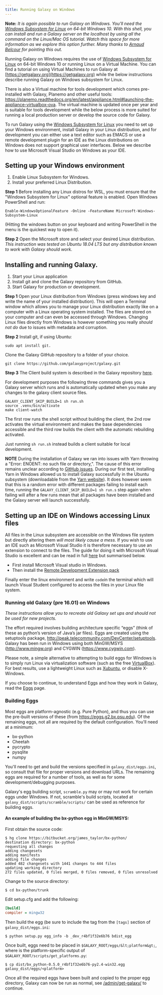 ```yaml
---
title: Running Galaxy on Windows
---
```


**Note:** *It is again possible to run Galaxy on Windows.  You'll need the [Windows Subsystem for Linux](https://msdn.microsoft.com/commandline/wsl/about) on 64-bit Windows 10.  With this shell, you can install and run a Galaxy server on the localhost by using all the command on the Linux/Mac OS tutorial. Watch this space for more information as we explore this option further.  Many thanks to [Arnaud Belcour](https://github.com/ArnaudBelcour) for pointing this out.*


Running Galaxy on Windows requires the use of [Windows Subsystem for Linux](https://msdn.microsoft.com/commandline/wsl/about) on 64-bit Windows 10 or running Linux on a Virtual Machine. You can find a tutorial on using Virtual Machines to run Galaxy at [https://getgalaxy.org](https://getgalaxy.org) while the below instructions describe running Galaxy on Windows subsystem for Linux.

There is also a Virtual machine for tools development which comes pre-installed with Galaxy, Planemo and other useful tools: <https://planemo.readthedocs.org/en/latest/appliance.html#launching-the-appliance-virtualbox-ova>. The virtual machine is updated once per year and is suitable for tools development while the below process is more suited for running a local production server or develop the source code for Galaxy.

To run Galaxy using the [Windows Subsystem for Linux](https://msdn.microsoft.com/commandline/wsl/about) you need to set up your Windows environment, install Galaxy in your Linux distribution, and for development you can either use a text editor such as EMACS or use a remote development plugin for an IDE as the Linux distributions on Windows does not support graphical user interfaces. Below we describe how to use Microsoft Visual Studio on Windows as your IDE.

## Setting up your Windows environment

1. Enable Linux Subsystem for Windows.
2. Install your preferred Linux Distribution.

**Step 1**
Before installing any Linux distros for WSL, you must ensure that the "Windows Subsystem for Linux" optional feature is enabled. Open Windows PowerShell and run:
```
Enable-WindowsOptionalFeature -Online -FeatureName Microsoft-Windows-Subsystem-Linux
```
(Hitting the windows button on your keyboard and writing PowerShell in the menu is the quickest way to open it).

**Step 2**
Open the Microsoft store and select your desired Linux distribution. *This instruction was tested on Ubuntu 18.04 LTS but any distribution known to work with Galaxy should work.*

## Installing and running Galaxy.

1. Start your Linux application
2. Install git and clone the Galaxy repository from GitHub.
3. Start Galaxy for production or development.

**Step 1**
Open your Linux distribution from Windows (press windows key and write the name of your installed distribution). This will open a Terminal window which allows you to manage your Linux distribution exactly like on a computer with a Linux operating system installed. The files are stored on your computer and can even be accessed through Windows. Changing Linux files directly from Windows is however something you really *should not do* due to issues with metadata and corruption. 

**Step 2**
Install git, if using Ubuntu:
```
sudo apt install git.
```

Clone the Galaxy GitHub repository to a folder of your choice.
```
git clone https://github.com/galaxyproject/galaxy.git
```

**Step 3**
The Client build system is described in the Galaxy repository [here](https://github.com/galaxyproject/galaxy/blob/dev/client/README.md). 

For development purposes the following three commands gives you a Galaxy server which runs and is automatically updated when you make any changes to the galaxy client source files.
```
GALAXY_CLIENT_SKIP_BUILD=1 sh run.sh
source .venv/bin/activate
make client-watch
```
The first row runs the shell script without building the client, the 2nd row activates the virtual environment and makes the base dependencies accessible and the third row builds the client with the automatic rebuilding activated. 

Just running `sh run.sh` instead builds a client suitable for local development.

**NOTE**
During the installation of Galaxy we ran into issues with Yarn throwing a "Error: ENOENT: no such file or directory,". The cause of this error remains unclear according to [GitHub issues](https://github.com/yarnpkg/yarn/issues/5275). During our first test, installing Yarn in Windows allowed us to install Galaxy successfully in the Ubuntu subsystem (downloadable from the [Yarn website](https://yarnpkg.com/lang/en/docs/install/#windows-stable)). It does however seem that this is a random error with different packages failing to install each time, running the `GALAXY_CLIENT_SKIP_BUILD=1 sh run.s` step again when failing will after a few runs mean that all packages have been installed and the Galaxy server will launch successfully.

## Setting up an IDE on Windows accessing Linux files

All files in the Linux subsystem are accessible on the Windows file system but directly altering them *will most likely cause a mess*. If you wish to use an IDE such as Microsoft Visual Studio it is therefore necessary to use an extension to connect to the files. The guide for doing it with Microsoft Visual Studio is excellent and can be read in full [here](https://code.visualstudio.com/docs/remote/wsl) but summarised below.

* First install Microsoft Visual studio in Windows.
* Then install the [Remote Development Extension pack](https://aka.ms/vscode-remote/download/extension)

Finally enter the linux environment and write `code`in the terminal which will launch Visual Student configured to access the files in your Linux file system.

### Running old Galaxy (pre 16.01) on Windows
*These instructions allow you to recreate old Galaxy set ups and should not be used for new projects.*

The effort required involves building architecture specific “eggs” (think of these as python’s version of Java’s jar files). Eggs are created using the setuptools package, <http://peak.telecommunity.com/DevCenter/setuptools>. Galaxy has been run in Windows using both MinGW/MSYS (<http://www.mingw.org>) and CYGWIN (<https://www.cygwin.com>).

Please note, a simple alternative to attempting to build eggs for Windows is to simply run Linux via virtualization software (such as the free [VirtualBox](https://www.virtualbox.org)). For best results, use a lightweight Linux such as [Xubuntu](https://www.xubuntu.org), or disable X-Windows.

If you choose to continue, to understand Eggs and how they work in Galaxy, read the [Eggs](/admin/config/eggs/) page.

### Building Eggs

Most eggs are platform-agnostic (e.g. Pure Python), and thus you can use the pre-built versions of these (from <https://eggs.g2.bx.psu.edu>). Of the remaining eggs, not all are required by the default configuration. You'll need at a minimum:

- bx-python 
- Cheetah 
- pycrypto 
- pysqlite 
- numpy 

You'll need to get and build the versions specified in `galaxy_dist/eggs.ini`, so consult that file for proper versions and download URLs. The remaining eggs are required for a number of tools, as well as for some development/debugging purposes.

Galaxy's egg building script, `scramble.py` may or may not work for certain eggs under Windows. If not, scramble's build scripts, located at `galaxy_dist/scripts/scramble/scripts/` can be used as reference for building eggs.

#### An example of building the bx-python egg in MinGW/MSYS:

First obtain the source code:

```console
$ hg clone https://bitbucket.org/james_taylor/bx-python/
destination directory: bx-python
requesting all changes
adding changesets
adding manifests
adding file changes
added 482 changesets with 1441 changes to 444 files
updating working directory
272 files updated, 0 files merged, 0 files removed, 0 files unresolved
```

Change to the source directory:

```console
$ cd bx-python/trunk
```

Edit setup.cfg and add the following:

```ini
[build]
compiler = mingw32
```

Then build the egg (be sure to include the tag from the `[tags]` section of `galaxy_dist/eggs.ini`:

```console
$ python setup.py egg_info -b _dev_r4bf1f32e6b76 bdist_egg
```

Once built, eggs need to be placed in `$GALAXY_ROOT/eggs/&lt;platform&gt;`, where <platform> is the platform-specific output of `$GALAXY_ROOT/scripts/get_platforms.py`:

```console
$ cp dist/bx_python-0.5.0_r4bf1f32e6b76-py2.4-win32.egg galaxy_dist/eggs/<platform>
```

Once all the required eggs have been built and copied to the proper egg directory, Galaxy can now be run as normal, see [/admin/get-galaxy/](/admin/get-galaxy/) to continue.
